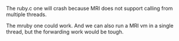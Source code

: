 The ruby.c one will crash because MRI does not support calling from multiple threads.

The mruby one could work. And we can also run a MRI vm in a single thread, but the forwarding work would be tough.
